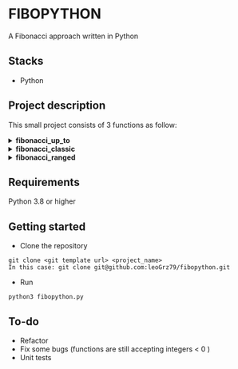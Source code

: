 # FIBOPYTHON
A Fibonacci approach written in Python

## Stacks
- Python
## Project description
<p>
This small project consists of 3 functions as follow:
<details>
<summary>
<strong>fibonacci_up_to</strong>
</summary>
<p>Given an integer > 0 as an argument, generates a Fibonacci sequence up to a given limit number.</p>
<p>i.e. if the user inputs <code>35</code>, the function will generate the Fibonacci sequence: 0, 1, 1, 2, 3, 5, 8, 13, 21, 34</p>
</details>

<details>
<summary>
<strong>fibonacci_classic</strong>
</summary>
<p>Given an integer > 0 as an argument, generates a Fibonacci sequence with x numbers</p>
<p>i.e. if the user inputs <code>15</code>, the function will generate the Fibonacci sequence: 0, 1, 1, 2, 3, 5, 8, 13, 21, 34, 55, 89, 144, 233, 377</p>
</details>

<details>
<summary>
<strong>fibonacci_ranged</strong>
</summary>
<p>Given two integers > 0 as arguments, generates a Fibonacci sequence between both given numbers, starting from the first argument up to the last argument.</p>
<p>i.e. if the user inputs <code>8, 30</code>, the function will generate the Fibonacci sequence: 8, 13, 21</p>
As well as, if the first argument is <strong><i>NOT</i></strong> a valid Fibonacci number, the function throws a message and will generate from the next valid Fibonacci number.
</details>

</p>


## Requirements
Python 3.8 or higher

## Getting started
* Clone the repository
```
git clone <git template url> <project_name>
In this case: git clone git@github.com:leoGrz79/fibopython.git
```

* Run
```
python3 fibopython.py
```
## To-do
- Refactor
- Fix some bugs (functions are still accepting integers < 0 )
- Unit tests
